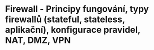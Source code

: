 Firewall - Principy fungování, typy firewallů (stateful, stateless, aplikační), konfigurace pravidel, NAT, DMZ, VPN
===